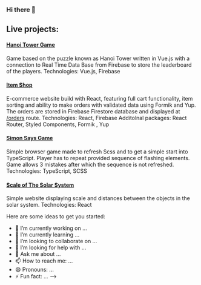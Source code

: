 ### Hi there 👋

## Live projects:
#### [Hanoi Tower Game](https://hanoitowerapp.netlify.app/)
Game based on the puzzle known as Hanoi Tower written in Vue.js with a connection to Real Time Data Base from Firebase to store the leaderboard of the players.
Technologies: Vue.js, Firebase
#### [Item Shop](https://itemshop-project.netlify.app/) 
E-commerce website build with React, featuring full cart functionality, item sorting and ability to make orders with validated data using Formik and Yup. The orders are stored in Firebase Firestore database and displayed at [/orders](https://itemshop-project.netlify.app/orders) route.
 Technologies: React, Firebase
 Additolnal packages:  React Router, Styled Components, Formik , Yup
#### [Simon Says Game](https://simple-simon-says.netlify.app/) 
Simple browser game made to refresh Scss and to get a simple start into TypeScript. Player has to repeat provided sequence of flashing elements. Game allows 3 mistakes after which the sequence is not refreshed.
 Technologies: TypeScript, SCSS
 #### [Scale of The Solar System](https://scaleofthesolarsystem.netlify.app/)
 Simple website displaying scale and distances between the objects in the solar system.
  Technologies: React




Here are some ideas to get you started:

- 🔭 I’m currently working on ...
- 🌱 I’m currently learning ...
- 👯 I’m looking to collaborate on ...
- 🤔 I’m looking for help with ...
- 💬 Ask me about ...
- 📫 How to reach me: ...
- 😄 Pronouns: ...
- ⚡ Fun fact: ...
-->
